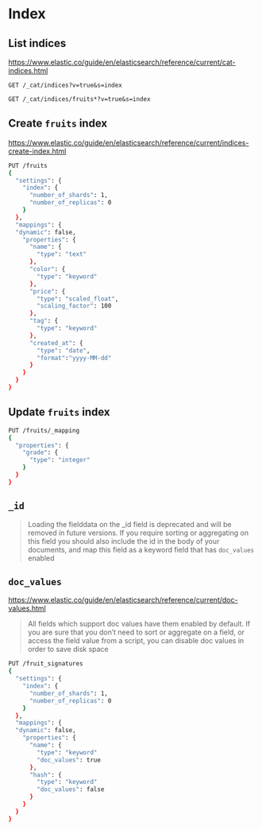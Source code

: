 # Index

## List indices

https://www.elastic.co/guide/en/elasticsearch/reference/current/cat-indices.html

```shell
GET /_cat/indices?v=true&s=index
```

```shell
GET /_cat/indices/fruits*?v=true&s=index
```

## Create `fruits` index

https://www.elastic.co/guide/en/elasticsearch/reference/current/indices-create-index.html

```sh
PUT /fruits
{
  "settings": {
    "index": {
      "number_of_shards": 1,
      "number_of_replicas": 0
    }
  },
  "mappings": {
  "dynamic": false,
    "properties": {
      "name": {
        "type": "text"
      },
      "color": {
        "type": "keyword"
      },
      "price": {
        "type": "scaled_float",
        "scaling_factor": 100
      },
      "tag": {
        "type": "keyword"
      },
      "created_at": {
        "type": "date",
        "format":"yyyy-MM-dd"
      }
    }
  }
}
```

## Update `fruits` index

```sh
PUT /fruits/_mapping
{
  "properties": {
    "grade": {
      "type": "integer"
    }
  }
}
```

## `_id`

> Loading the fielddata on the _id field is deprecated and will be removed in future versions.
> If you require sorting or aggregating on this field you should also include the id in the body of your documents,
> and map this field as a keyword field that has `doc_values` enabled

## `doc_values`

https://www.elastic.co/guide/en/elasticsearch/reference/current/doc-values.html

> All fields which support doc values have them enabled by default.
> If you are sure that you don’t need to sort or aggregate on a field, or access the field value from a script,
> you can disable doc values in order to save disk space

```sh
PUT /fruit_signatures
{
  "settings": {
    "index": {
      "number_of_shards": 1,
      "number_of_replicas": 0
    }
  },
  "mappings": {
  "dynamic": false,
    "properties": {
      "name": {
        "type": "keyword"
        "doc_values": true
      },
      "hash": {
        "type": "keyword"
        "doc_values": false
      }
    }
  }
}
```
